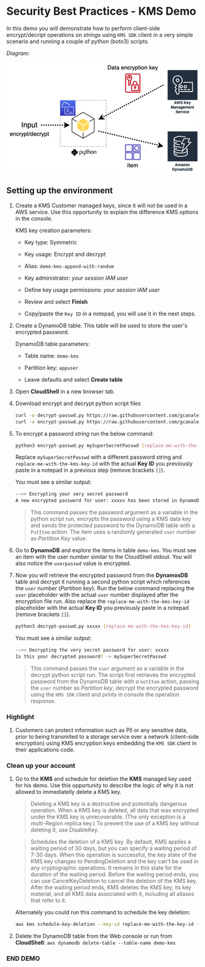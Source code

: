 # Security Best Practices - KMS Demo

In this demo you will demonstrate how to perform client-side encrypt/decript operations on *strings* using `KMS SDK` client in a very simple scenario and running a couple of python (boto3) scripts.

*Diagram:*

![diagram1](images/kms-demo.drawio.png)

## Setting up the environment

1. Create a KMS Customer managed keys, since it will not be used in a AWS service. Use this opportunity to explain the difference KMS options in the console.

    KMS key creation parameters:

    - Key type: Symmetric

    - Key usage: Encrypt and decrypt

    - Alias: `demo-kms-append-with-random`

    - Key administrator: *your session IAM user*

    - Define key usage permissions: *your session IAM user*

    - Review and select **Finish**

    - Copy/paste the `Key ID` in a notepad, you will use it in the next steps.

1. Create a DynamoDB table. This table will be used to store the user's encrypted password.

    DynamoDB table parameters:

    - Table name: `demo-kms`

    - Partition key: `appuser`

    - Leave defaults and select **Create table**

1. Open **CloudShell** in a new browser tab.

1. Download encrypt and decrypt python script files

    ```sh
    curl -o decrypt-passwd.py https://raw.githubusercontent.com/gcanales75/demo-kms/main/decrypt-passwd.py
    curl -o encrypt-passwd.py https://raw.githubusercontent.com/gcanales75/demo-kms/main/encrypt-passwd.py
    ```

1. To encrypt a password *string* run the below command:

    ```sh
    python3 encrypt-passwd.py mySuperSecretPasswd [replace-me-with-the-kms-key-id]
    ```

    Replace `mySuperSecretPasswd` with a different password string and `replace-me-with-the-kms-key-id` with the actual **Key ID** you previously paste in a notepad in a previous step (remove brackets `[]`).

    You must see a similar output:

    ```sh
    -->> Encrypting your very secret password
    A new encrypted password for user: xxxxx has been stored in DynamoDB
    ```

    > This command passes the password argument as a variable in the python script run, encrypts the password using a KMS data key and sends the protected password to the DynamoDB table with a `PutItem` action. The item uses a randomly generated `user` number as *Partition Key* value.

1. Go to **DynamoDB** and explore the items in table `demo-kms`. You must see an item with the user number similar to the CloudShell stdout. You will also notice the `userpasswd` value is encrypted.

1. Now you will retrieve the encrypted password from the **DynamosDB** table and decrypt it running a second python script which references the `user` number (*Partition key*). Run the below command replacing the `user` placeholder with the actual `user` number displayed after the encryption file run. Also replace the `replace-me-with-the-kms-key-id` placeholder with the actual **Key ID** you previously paste in a notepad (remove brackets `[]`).

    ```sh
    python3 decrypt-passwd.py xxxxx [replace-me-with-the-kms-key-id]
    ```

    You must see a similar output:

    ```sh
    -->> Decrypting the very secret password for user: xxxxx
    Is this your decrypted password? -> mySuperSecretPasswd
    ```

    > This command passes the `user` argument as a variable in the decrypt python script run. The script first retrieves the encrypted password from the DynamoDB table with a `GetItem` action, passing the `user` number as *Partition key*, decrypt the encrypted password using the `KMS SDK` client and prints in console the operation response.

### Highlight

1. Customers can protect information such as PII or any sensitive data, prior to being transmited to a storage service over a network (client-side encryption) using KMS encryption keys embedding the `KMS SDK` client in their applications code.

### Clean up your account

1. Go to the **KMS** and schedule for deletion the **KMS** managed key used for his demo. Use this opportunity to describe the logic of why it is not allowed to immediatelly delete a KMS key.

    > Deleting a KMS key is a destructive and potentially dangerous operation. When a KMS key is deleted, all data that was encrypted under the KMS key is unrecoverable. (The only exception is a multi-Region replica key.) To prevent the use of a KMS key without deleting it, use DisableKey.

    > Schedules the deletion of a KMS key. By default, KMS applies a waiting period of 30 days, but you can specify a waiting period of 7-30 days. When this operation is successful, the key state of the KMS key changes to PendingDeletion and the key can't be used in any cryptographic operations. It remains in this state for the duration of the waiting period. Before the waiting period ends, you can use CancelKeyDeletion to cancel the deletion of the KMS key. After the waiting period ends, KMS deletes the KMS key, its key material, and all KMS data associated with it, including all aliases that refer to it.

    Alternately you could run this command to schedule the key deletion:

    ```sh
    aws kms schedule-key-deletion --key-id replace-me-with-the-key-id --pending-window-in-days 7
    ```

1. Delete the DynamoDB table from the Web console or run from **CloudShell**: `aws dynamodb delete-table --table-name demo-kms`

### END DEMO